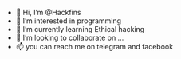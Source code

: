 - 👋 Hi, I’m @Hackfins
- 👀 I’m interested in programming
- 🌱 I’m currently learning Ethical hacking
- 💞️ I’m looking to collaborate on ...
- 📫 you can reach me on telegram and facebook

<!---
Hackfins/Hackfins is a ✨ special ✨ repository because its `README.md` (this file) appears on your GitHub profile.
You can click the Preview link to take a look at your changes.
--->
